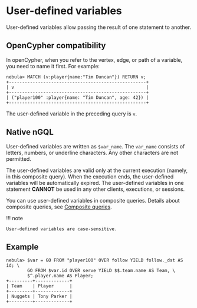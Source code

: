 # User-defined variables

User-defined variables allow passing the result of one statement to another.

## OpenCypher compatibility

In openCypher, when you refer to the vertex, edge, or path of a variable, you need to name it first. For example:

```ngql
nebula> MATCH (v:player{name:"Tim Duncan"}) RETURN v;
+----------------------------------------------------+
| v                                                  |
+----------------------------------------------------+
| ("player100" :player{name: "Tim Duncan", age: 42}) |
+----------------------------------------------------+
```

The user-defined variable in the preceding query is `v`.

## Native nGQL

User-defined variables are written as `$var_name`. The `var_name` consists of letters, numbers, or underline characters. Any other characters are not permitted.

The user-defined variables are valid only at the current execution (namely, in this composite query). When the execution ends, the user-defined variables will be automatically expired. The user-defined variables in one statement **CANNOT** be used in any other clients, executions, or sessions.

You can use user-defined variables in composite queries. Details about composite queries, see [Composite queries](1.composite-queries.md).

!!! note

    User-defined variables are case-sensitive.

## Example

```ngql
nebula> $var = GO FROM "player100" OVER follow YIELD follow._dst AS id; \
        GO FROM $var.id OVER serve YIELD $$.team.name AS Team, \
        $^.player.name AS Player;
+---------+-------------+
| Team    | Player      |
+---------+-------------+
| Nuggets | Tony Parker |
+---------+-------------+
```

